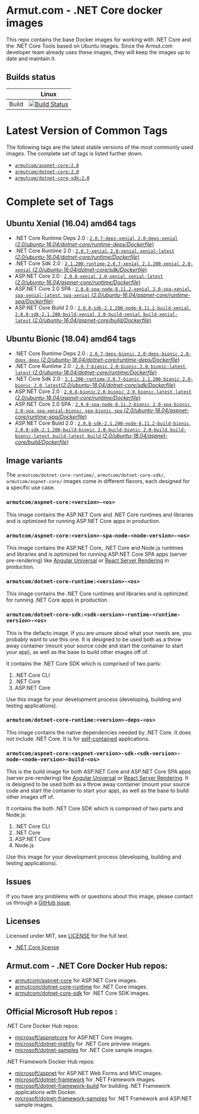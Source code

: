 # Armut.com - .NET Core docker images

This repo contains the base Docker images for working with .NET Core and the .NET Core Tools based on Ubuntu images. Since the Armut.com developer team already uses these images, they will keep the images up to date and maintain it.

## Builds status
|       | Linux |
|-------|-------|
| Build | [![Build Status](https://travis-ci.com/armutcom/docker-dotnet-core-images.svg?branch=master)](https://travis-ci.com/armutcom/docker-dotnet-core-images)     | 

# Latest Version of Common Tags

The following tags are the latest stable versions of the most commonly used images. The complete set of tags is listed further down.

- [`armutcom/aspnet-core:2.0`](https://github.com/armutcom/docker-dotnet-core-images/blob/master/2.0/ubuntu-18.04/aspnet-core/runtime/Dockerfile)
- [`armutcom/dotnet-core:2.0`](https://github.com/armutcom/docker-dotnet-core-images/blob/master/2.0/ubuntu-18.04/dotnet-core/runtime/Dockerfile)
- [`armutcom/dotnet-core-sdk:2.0`](https://github.com/armutcom/docker-dotnet-core-images/blob/master/2.0/ubuntu-18.04/dotnet-core/sdk/Dockerfile)

# Complete set of Tags

## Ubuntu Xenial (16.04) amd64 tags
- .NET Core Runtime Deps 2.0 : [`2.0.7-deps-xenial`, `2.0-deps-xenial` (*2.0/ubuntu-16.04/dotnet-core/runtime-deps/Dockerfile*)](https://github.com/armutcom/docker-dotnet-core-images/blob/master/2.0/ubuntu-16.04/dotnet-core/runtime-deps/Dockerfile)
- .NET Core Runtime 2.0 : [`2.0.7-xenial`, `2.0-xenial`, `xenial-latest` (*2.0/ubuntu-16.04/dotnet-core/runtime/Dockerfile*)](https://github.com/armutcom/docker-dotnet-core-images/blob/master/2.0/ubuntu-16.04/dotnet-core/runtime/Dockerfile)
- .NET Core Sdk 2.0 : [`2.1.200-runtime-2.0.7-xenial`, `2.1.200-xenial`, `2.0-xenial` (*2.0/ubuntu-16.04/dotnet-core/sdk/Dockerfile*)](https://github.com/armutcom/docker-dotnet-core-images/blob/master/2.0/ubuntu-16.04/dotnet-core/sdk/Dockerfile)
- ASP.NET Core 2.0 : [`2.0.8-xenial`, `2.0-xenial`, `xenial-latest` (*2.0/ubuntu-16.04/aspnet-core/runtime/Dockerfile*)](https://github.com/armutcom/docker-dotnet-core-images/blob/master/2.0/ubuntu-16.04/aspnet-core/runtime/Dockerfile)
- ASP.NET Core 2.0 SPA : [`2.0.8-spa-node-8.11.2-xenial`, `2.0-spa-xenial`, `spa-xenial-latest`, `spa-xenial` (*2.0/ubuntu-16.04/aspnet-core/runtime-spa/Dockerfile*)](https://github.com/armutcom/docker-dotnet-core-images/blob/master/2.0/ubuntu-16.04/aspnet-core/runtime-spa/Dockerfile)
- ASP.NET Core Build 2.0 : [`2.0.8-sdk-2.1.200-node-8.11.2-build-xenial`, `2.0.8-sdk-2.1.200-build-xenial`, `2.0-build-xenial`, `build-xenial-latest` (*2.0/ubuntu-16.04/aspnet-core/build/Dockerfile*)](https://github.com/armutcom/docker-dotnet-core-images/blob/master/2.0/ubuntu-16.04/aspnet-core/build/Dockerfile)

## Ubuntu Bionic (18.04) amd64 tags
- .NET Core Runtime Deps 2.0 : [`2.0.7-deps-bionic`, `2.0-deps-bionic`, `2.0-deps`, `deps` (*2.0/ubuntu-18.04/dotnet-core/runtime-deps/Dockerfile*)](https://github.com/armutcom/docker-dotnet-core-images/blob/master/2.0/ubuntu-18.04/dotnet-core/runtime-deps/Dockerfile) 
- .NET Core Runtime 2.0 : [`2.0.7-bionic`, `2.0-bionic`, `2.0`, `bionic-latest`, `latest` (*2.0/ubuntu-18.04/dotnet-core/runtime/Dockerfile*)](https://github.com/armutcom/docker-dotnet-core-images/blob/master/2.0/ubuntu-18.04/dotnet-core/runtime/Dockerfile)
- .NET Core Sdk 2.0 : [`2.1.200-runtime-2.0.7-bionic`, `2.1.200-bionic`, `2.0-bionic`, `2.0`, `latest`(*2.0/ubuntu-18.04/dotnet-core/sdk/Dockerfile*)](https://github.com/armutcom/docker-dotnet-core-images/blob/master/2.0/ubuntu-18.04/dotnet-core/sdk/Dockerfile)
- ASP.NET Core 2.0 : [`2.0.8-bionic`,`2.0-bionic`, `2.0`, `bionic-latest`, `latest` (*2.0/ubuntu-18.04/aspnet-core/runtime/Dockerfile*)](https://github.com/armutcom/docker-dotnet-core-images/blob/master/2.0/ubuntu-18.04/aspnet-core/runtime/Dockerfile)
- ASP.NET Core 2.0 SPA : [`2.0.8-spa-node-8.11.2-bionic`, `2.0-spa-bionic`, `2.0-spa`, `spa-xenial-bionic`, `spa-bionic`, `spa` (*2.0/ubuntu-18.04/aspnet-core/runtime-spa/Dockerfile*)](https://github.com/armutcom/docker-dotnet-core-images/blob/master/2.0/ubuntu-18.04/aspnet-core/runtime-spa/Dockerfile)
- ASP.NET Core Build 2.0 : [`2.0.8-sdk-2.1.200-node-8.11.2-build-bionic`, `2.0.8-sdk-2.1.200-build-bionic`, `2.0-build-bionic`, `2.0-build`, `build-bionic-latest`, `build-latest`, `build` (*2.0/ubuntu-18.04/aspnet-core/build/Dockerfile*)](https://github.com/armutcom/docker-dotnet-core-images/blob/master/2.0/ubuntu-18.04/aspnet-core/build/Dockerfile)

## Image variants

The `armutcom/dotnet-core-runtime/`, `armutcom/dotnet-core-sdk/`, `armutcom/aspnet-core/` images come in different flavors, each designed for a specific use case.

### `armutcom/aspnet-core:<version>-<os>`

This image contains the ASP.NET Core and .NET Core runtimes and libraries and is optimized for running ASP.NET Core apps in production.

### `armutcom/aspnet-core:<version>-spa-node-<node-version>-<os>`

This image contains the ASP.NET Core, .NET Core and Node.js runtimes and libraries and is optimized for running ASP.NET Core SPA apps (server pre-rendering) like [Angular Universal](https://universal.angular.io/overview/) or [React Server Rendering](https://redux.js.org/recipes/server-rendering) in production.

### `armutcom/dotnet-core-runtime:<version>-<os>`

This image contains the .NET Core runtimes and libraries and is optimized for running .NET Core apps in production.

### `armutcom/dotnet-core-sdk:<sdk-version>-runtime-<runtime-version>-<os>`

This is the defacto image. If you are unsure about what your needs are, you probably want to use this one. It is designed to be used both as a throw away container (mount your source code and start the container to start your app), as well as the base to build other images off of.

It contains the .NET Core SDK which is comprised of two parts:

1. .NET Core CLI
1. .NET Core
1. ASP.NET Core

Use this image for your development process (developing, building and testing applications).

### `armutcom/dotnet-core-runtime:<version>-deps-<os>`

This image contains the native dependencies needed by .NET Core. It does not include .NET Core. It is for  [self-contained](https://docs.microsoft.com/dotnet/articles/core/deploying/index) applications.

### `armutcom/aspnet-core:<aspnet-version>-sdk-<sdk-version>-node-<node-version>-build-<os>`

This is the build image for both ASP.NET Core and ASP.NET Core SPA apps (server pre-rendering) like [Angular Universal](https://universal.angular.io/overview/) or [React Server Rendering](https://redux.js.org/recipes/server-rendering). It is designed to be used both as a throw away container (mount your source code and start the container to start your app), as well as the base to build other images off of.

It contains the both .NET Core SDK which is comprised of two parts and Node.js:

1. .NET Core CLI
1. .NET Core
1. ASP.NET Core
1. Node.js

Use this image for your development process (developing, building and testing applications).

## Issues

If you have any problems with or questions about this image, please contact us through a [GitHub issue](https://github.com/armutcom/docker-dotnet-core-images/issues).

## Licenses
Licensed under MIT, see [LICENSE](LICENSE) for the full text.

* [.NET Core license](https://github.com/dotnet/dotnet-docker/blob/master/LICENSE)

## Armut.com - .NET Core Docker Hub repos:

* [armutcom/aspnet-core](https://hub.docker.com/r/armutcom/aspnet-core/) for ASP.NET Core images.
* [armutcom/dotnet-core-runtime](https://hub.docker.com/r/armutcom/dotnet-core-runtime/) for .NET Core images.
* [armutcom/dotnet-core-sdk](https://hub.docker.com/r/armutcom/dotnet-core-sdk/) for .NET Core SDK images.

## Official Microsoft Hub repos :

.NET Core Docker Hub repos:

* [microsoft/aspnetcore](https://hub.docker.com/r/microsoft/aspnetcore/) for ASP.NET Core images.
* [microsoft/dotnet-nightly](https://hub.docker.com/r/microsoft/dotnet-nightly/) for .NET Core preview images.
* [microsoft/dotnet-samples](https://hub.docker.com/r/microsoft/dotnet-samples/) for .NET Core sample images.

.NET Framework Docker Hub repos:

* [microsoft/aspnet](https://hub.docker.com/r/microsoft/aspnet/) for ASP.NET Web Forms and MVC images.
* [microsoft/dotnet-framework](https://hub.docker.com/r/microsoft/dotnet-framework/) for .NET Framework images.
* [microsoft/dotnet-framework-build](https://hub.docker.com/r/microsoft/dotnet-framework-build/) for building .NET Framework applications with Docker.
* [microsoft/dotnet-framework-samples](https://hub.docker.com/r/microsoft/dotnet-framework-samples/) for .NET Framework and ASP.NET sample images.
